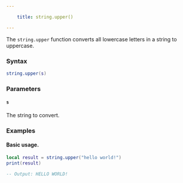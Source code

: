 ```yaml
---

    title: string.upper() 

---
```


The `string.upper` function converts all lowercase letters in a string to uppercase.

### Syntax  
```lua
string.upper(s)
```  

### Parameters  

#### `s`  
The string to convert.  

### Examples  

#### Basic usage.
```lua
local result = string.upper("hello world!")
print(result)

-- Output: HELLO WORLD!
```  

